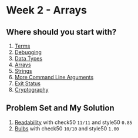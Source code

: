 # Week 2 - Arrays
## Where should you start with?
1. [Terms](terms.md)
2. [Debugging](debugging.md)
3. [Data Types](data-types.md)
4. [Arrays](arrays.md)
5. [Strings](string.md)
6. [More Command Line Arguments](cla.md)
7. [Exit Status](exit-status.md)
8. [Cryptography](cryptography.md)
## Problem Set and My Solution
1. [Readability](pset-2/readability.c) with check50 `11/11` and style50 `0.85`
2. [Bulbs](pset-2/bulbs.c) with check50 `10/10` and style50 `1.00`

